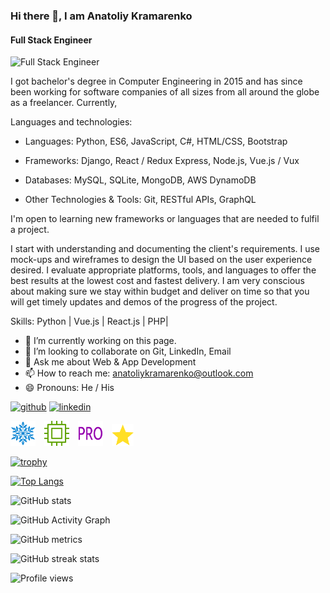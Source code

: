 ### Hi there 👋, I am Anatoliy Kramarenko
#### Full Stack Engineer 
![Full Stack Engineer ](https://www.techbabble.zone/content/images/2021/07/46207-programmer-1.gif)

I got bachelor's degree in Computer Engineering in 2015 and has since been working for software companies of all sizes from all around the globe as a freelancer. Currently, 

Languages and technologies:

- Languages: Python, ES6, JavaScript, C#, HTML/CSS, Bootstrap

- Frameworks: Django, React / Redux Express, Node.js, Vue.js / Vux

- Databases: MySQL, SQLite, MongoDB, AWS DynamoDB

- Other Technologies & Tools: Git, RESTful APIs, GraphQL

I'm open to learning new frameworks or languages that are needed to fulfil a project.

I start with understanding and documenting the client's requirements. I use mock-ups and wireframes to design the UI based on the user experience desired. I evaluate appropriate platforms, tools, and languages to offer the best results at the lowest cost and fastest delivery. I am very conscious about making sure we stay within budget and deliver on time so that you will get timely updates and demos of the progress of the project.

Skills:  Python | Vue.js | React.js | PHP|

- 🔭 I’m currently working on this page. 
- 👯 I’m looking to collaborate on Git, LinkedIn, Email 
- 💬 Ask me about Web & App Development 
- 📫 How to reach me: anatoliykramarenko@outlook.com 
- 😄 Pronouns: He / His 


[<img src='https://cdn.jsdelivr.net/npm/simple-icons@3.0.1/icons/github.svg' alt='github' height='40'>](https://github.com/Anatoliy-Kramarenko)  [<img src='https://cdn.jsdelivr.net/npm/simple-icons@3.0.1/icons/linkedin.svg' alt='linkedin' height='40'>](https://www.linkedin.com/in/https://www.linkedin.com/in/anatoliy-kramarenko//)  

<a href='https://archiveprogram.github.com/'><img src='https://raw.githubusercontent.com/acervenky/animated-github-badges/master/assets/acbadge.gif' width='40' height='40'></a> <a href='https://docs.github.com/en/developers'><img src='https://raw.githubusercontent.com/acervenky/animated-github-badges/master/assets/devbadge.gif' width='40' height='40'></a> <a href='https://github.com/pricing'><img src='https://raw.githubusercontent.com/acervenky/animated-github-badges/master/assets/pro.gif' width='40' height='40'></a> <a href='https://stars.github.com/'><img src='https://raw.githubusercontent.com/acervenky/animated-github-badges/master/assets/starbadge.gif' width='35' height='35'></a> 

[![trophy](https://github-profile-trophy.vercel.app/?username=Anatoliy-Kramarenko)](https://github.com/ryo-ma/github-profile-trophy)

[![Top Langs](https://github-readme-stats.vercel.app/api/top-langs/?username=Anatoliy-Kramarenko)](https://github.com/anuraghazra/github-readme-stats)

![GitHub stats](https://github-readme-stats.vercel.app/api?username=Anatoliy-Kramarenko&show_icons=true&count_private=true)  

![GitHub Activity Graph](https://activity-graph.herokuapp.com/graph?username=Anatoliy-Kramarenko)  

![GitHub metrics](https://metrics.lecoq.io/Anatoliy-Kramarenko)  

![GitHub streak stats](https://github-readme-streak-stats.herokuapp.com/?user=Anatoliy-Kramarenko)  

![Profile views](https://gpvc.arturio.dev/Anatoliy-Kramarenko)  

